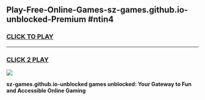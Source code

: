 
## Play-Free-Online-Games-sz-games.github.io-unblocked-Premium #ntin4
<h3>
<a href="https://premium.freeplayer.one?title=sz-games.github.io-unblocked&ref=8M">CLICK TO PLAY</a></h3>
<hr>

<h3>
<a href="https://premium.freeplayer.one?title=sz-games.github.io-unblocked&ref=8M">CLICK 2 PLAY</a>
  
</h3>

<a href="https://premium.freeplayer.one?title=sz-games.github.io-unblocked&ref=8M"><img src="https://clearcache.store/games.png"></a>


**sz-games.github.io-unblocked games unblocked: Your Gateway to Fun and Accessible Online Gaming**
